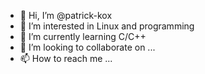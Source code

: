 - 👋 Hi, I’m @patrick-kox
- 👀 I’m interested in Linux and programming
- 🌱 I’m currently learning C/C++
- 💞️ I’m looking to collaborate on ...
- 📫 How to reach me ...

<!---
patrick-kox/patrick-kox is a ✨ special ✨ repository because its `README.md` (this file) appears on your GitHub profile.
You can click the Preview link to take a look at your changes.
--->
